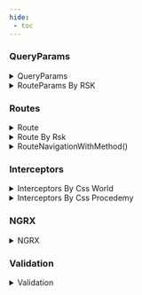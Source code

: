 ```yaml
---
hide:
 - toc
---
```


### QueryParams

<details>
  <summary>QueryParams</summary>
  <img src="/rajeshrk/images/queryParams.jpg" alt="Output image" style="max-width: 100%; height: auto;" />
</details>
<details>
  <summary>RouteParams By RSK</summary>
  <img src="/rajeshrk/images/routeparamsrsk.jpg" alt="Output image" style="max-width: 100%; height: auto;" />
</details>

### Routes

<details>
  <summary>Route</summary>
  <img src="/rajeshrk/images/route.jpg" alt="Output image" style="max-width: 100%; height: auto;" />
</details>

<details>
  <summary>Route By Rsk</summary>
  <img src="/rajeshrk/images/routesrsk.jpg" alt="Output image" style="max-width: 100%; height: auto;" />
</details>

<details>
  <summary>RouteNavigationWithMethod()</summary>
  <img src="/rajeshrk/images/routeNavigationWithMethod.jpg" alt="Output image" style="max-width: 100%; height: auto;" />
</details>

### Interceptors

<details>
  <summary>Interceptors By Css World</summary>
  <img src="/rajeshrk/images/interceptorbycssworld.jpg" alt="Output image" style="max-width: 100%; height: auto;" />
</details>
<details>
  <summary>Interceptors By Css Procedemy</summary>
  <img src="/rajeshrk/images/interceptorbyprocodemy.jpg" alt="Output image" style="max-width: 100%; height: auto;" />
</details>

### NGRX

<details>
  <summary>NGRX</summary>
  <img src="/rajeshrk/images/ngrx.jpg" alt="Output image" style="max-width: 100%; height: auto;" />
</details>

### Validation

<details>
  <summary>Validation</summary>
  <img src="/rajeshrk/images/validation.jpg" alt="Output image" style="max-width: 100%; height: auto;" />
</details>
